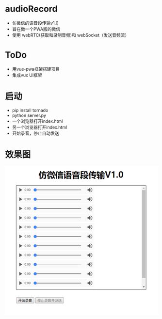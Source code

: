 # audioRecord
- 仿微信的语音段传输v1.0
- 旨在做一个PWA版的微信
- 使用 webRTC(获取和录制音频)和 webSocket（发送音频流）

# ToDo
- 用vue-pwa框架搭建项目
- 集成vux UI框架

# 启动
- pip install tornado
- python server.py
- 一个浏览器打开index.html
- 另一个浏览器打开index.html
- 开始录音，停止自动发送

# 效果图
![](1.png)
